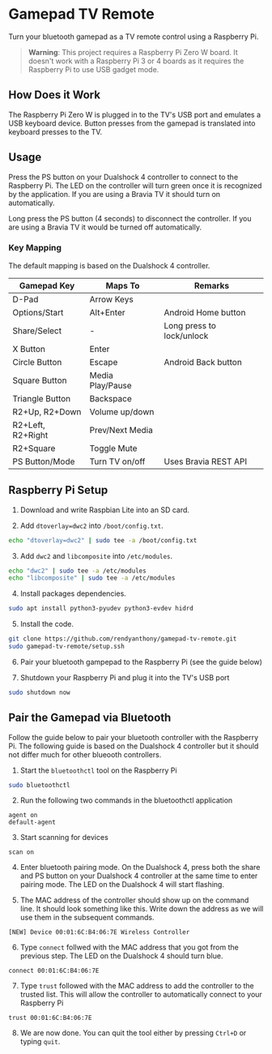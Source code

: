 # Gamepad TV Remote

Turn your bluetooth gamepad as a TV remote control using a Raspberry Pi.

> **Warning**: This project requires a Raspberry Pi Zero W board. It doesn't work with a Raspberry Pi 3 or 4 boards as it requires the Raspberry Pi to use USB gadget mode.

## How Does it Work

The Raspberry Pi Zero W is plugged in to the TV's USB port and emulates a USB keyboard device. Button presses from the gamepad is translated into keyboard presses to the TV.

## Usage 
Press the PS button on your Dualshock 4 controller to connect to the Raspberry Pi. The LED on the controller will turn green once it is recognized by the application. If you are using a Bravia TV it should turn on automatically.

Long press the PS button (4 seconds) to disconnect the controller. If you are using a Bravia TV it would be turned off automatically.


### Key Mapping

The default mapping is based on the Dualshock 4 controller.

| Gamepad Key       | Maps To                  | Remarks                   
|-------------------|--------------------------|---------------------------
| D-Pad             | Arrow Keys               |                           
| Options/Start     | Alt+Enter                | Android Home button       
| Share/Select      | -                        | Long press to lock/unlock 
| X Button          | Enter                    |                           
| Circle Button     | Escape                   | Android Back button       
| Square Button     | Media Play/Pause         |                           
| Triangle Button   | Backspace                |                           
| R2+Up, R2+Down    | Volume up/down           |                           
| R2+Left, R2+Right | Prev/Next Media          |                           
| R2+Square         | Toggle Mute              |                           
| PS Button/Mode    | Turn TV on/off           | Uses Bravia REST API

## Raspberry Pi Setup

1.  Download and write Raspbian Lite into an SD card.

2.  Add `dtoverlay=dwc2` into `/boot/config.txt`.

```bash 
echo "dtoverlay=dwc2" | sudo tee -a /boot/config.txt
```

3.  Add `dwc2` and `libcomposite` into `/etc/modules`.

```bash
echo "dwc2" | sudo tee -a /etc/modules
echo "libcomposite" | sudo tee -a /etc/modules
```

4.  Install packages dependencies.

```bash
sudo apt install python3-pyudev python3-evdev hidrd
```

5.  Install the code.

```bash
git clone https://github.com/rendyanthony/gamepad-tv-remote.git
sudo gamepad-tv-remote/setup.ssh
```

6.  Pair your bluetooth gampepad to the Raspberry Pi (see the guide below)

7.  Shutdown your Raspberry Pi and plug it into the TV's USB port

```bash
sudo shutdown now
```

## Pair the Gamepad via Bluetooth

Follow the guide below to pair your bluetooth controller with the Raspberry Pi. The following guide is based on the Dualshock 4 controller but it should not differ much for other blueooth controllers.

1.  Start the `bluetoothctl` tool on the Raspberry Pi

```bash
sudo bluetoothctl
```

2.  Run the following two commands in the bluetoothctl application

```
agent on
default-agent
```

3.  Start scanning for devices

```
scan on
```

4.  Enter bluetooth pairing mode. On the Dualshock 4, press both the share and PS button on your Dualshock 4 controller at the same time to enter pairing mode. The LED on the Dualshock 4 will start flashing.

5.  The MAC address of the controller should show up on the command line. It should look something like this. Write down the address as we will use them in the subsequent commands.

```
[NEW] Device 00:01:6C:B4:06:7E Wireless Controller
```

6.  Type `connect` follwed with the MAC address that you got from the previous step. The LED on the Dualshock 4 should turn blue.

```
connect 00:01:6C:B4:06:7E
```

7. Type `trust` followed with the MAC address to add the controller to the trusted list. This will allow the controller to automatically connect to your Raspberry Pi

```
trust 00:01:6C:B4:06:7E
```

8.  We are now done. You can quit the tool either by pressing `Ctrl+D` or typing `quit`.

